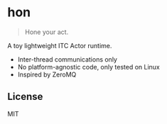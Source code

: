 # hon

> Hone your act.

A toy lightweight ITC Actor runtime.

* Inter-thread communications only
* No platform-agnostic code, only tested on Linux
* Inspired by ZeroMQ

## License

MIT
